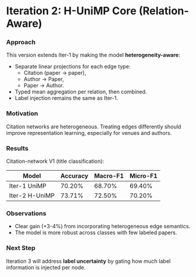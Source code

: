 # Iteration 2: H-UniMP Core (Relation-Aware)

### Approach
This version extends Iter-1 by making the model **heterogeneity-aware**:
- Separate linear projections for each edge type:
  - Citation (paper → paper),
  - Author → Paper,
  - Paper → Author.
- Typed mean aggregation per relation, then combined.
- Label injection remains the same as Iter-1.

### Motivation
Citation networks are heterogeneous. Treating edges differently should improve representation learning, especially for venues and authors.

### Results
Citation-network V1 (title classification):

| Model          | Accuracy | Macro-F1 | Micro-F1 |
|----------------|----------|----------|----------|
| Iter-1 UniMP | 70.20%    | 68.70%    | 69.40%    |
| Iter-2 H-UniMP    | 73.71%    | 72.50%    | 70.20%    |

### Observations
- Clear gain (+3-4%) from incorporating heterogeneous edge semantics.
- The model is more robust across classes with few labeled papers.

### Next Step
Iteration 3 will address **label uncertainty** by gating how much label information is injected per node.
